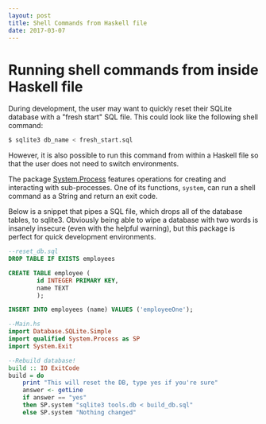 ```yaml
---
layout: post
title: Shell Commands from Haskell file
date: 2017-03-07
---
```

# Running shell commands from inside Haskell file

During development, the user may want to quickly reset their SQLite database with a "fresh start" SQL file. This could look like the following shell command:

```bash
$ sqlite3 db_name < fresh_start.sql
```

However, it is also possible to run this command from within a Haskell file so that the user does not need to switch environments. 

The package [System.Process](https://hackage.haskell.org/package/process-1.6.0.0/docs/System-Process.html) features operations for creating and interacting with sub-processes. One of its functions, `system`, can run a shell command as a String and return an exit code. 

Below is a snippet that pipes a SQL file, which drops all of the database tables, to sqlite3. Obviously being able to wipe a database with two words is insanely insecure (even with the helpful warning), but this package is perfect for quick development environments.

```sql
--reset_db.sql
DROP TABLE IF EXISTS employees

CREATE TABLE employee (
        id INTEGER PRIMARY KEY, 
        name TEXT
        );

INSERT INTO employees (name) VALUES ('employeeOne');
```

```haskell
--Main.hs
import Database.SQLite.Simple
import qualified System.Process as SP
import System.Exit

--Rebuild database!
build :: IO ExitCode
build = do
    print "This will reset the DB, type yes if you're sure"
    answer <- getLine
    if answer == "yes"
    then SP.system "sqlite3 tools.db < build_db.sql"
    else SP.system "Nothing changed"
```
